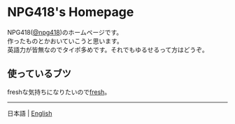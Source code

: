# NPG418's Homepage

NPG418([@npg418](https://github.com/npg418))のホームページです。\
作ったものとかおいていこうと思います。\
英語力が皆無なのでタイポ多めです。それでもゆるせるって方はどうぞ。

## 使っているブツ

freshな気持ちになりたいので[fresh](https://fresh.deno.dev/)。

---

日本語 | [English](./README.en.md)
